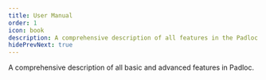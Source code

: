 ```yaml
---
title: User Manual
order: 1
icon: book
description: A comprehensive description of all features in the Padloc app.
hidePrevNext: true
---
```


A comprehensive description of all basic and advanced features in Padloc.
